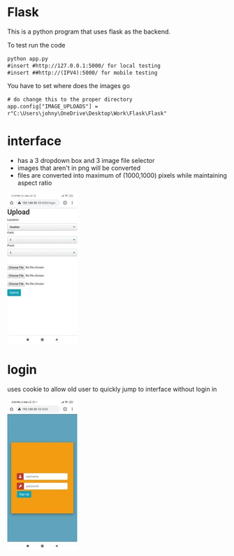 # Flask

This is a python program that uses flask as the backend.


To test run the code 
```
python app.py
#insert #http://127.0.0.1:5000/ for local testing
#insert ##http://(IPV4):5000/ for mobile testing 
```
You have to set where does the images go 
```
# do change this to the proper directory
app.config["IMAGE_UPLOADS"] = r"C:\Users\johny\OneDrive\Desktop\Work\Flask\Flask"
```
# interface
*  has a 3 dropdown box and 3 image file selector 
*  images that aren't in png will be converted 
*  files are converted into maximum of (1000,1000) pixels while maintaining aspect ratio


![alt text](https://github.com/johnyu1234/Flask/blob/main/location.jpg?raw=true)


# login
uses cookie to allow old  user to quickly jump to interface without login in 

![alt_text](https://github.com/johnyu1234/Flask/blob/main/login.jpg?raw=true)
